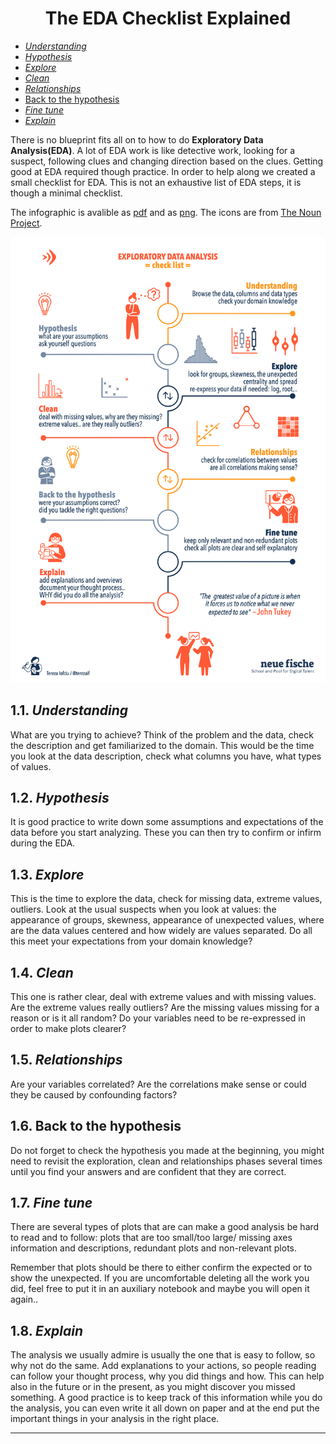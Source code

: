 <h1 align="center">The EDA Checklist Explained</h1>
<!-- TOC -->

- [_Understanding_](#_understanding_)
- [_Hypothesis_](#_hypothesis_)
- [_Explore_](#_explore_)
- [_Clean_](#_clean_)
- [_Relationships_](#_relationships_)
- [Back to the hypothesis](#back-to-the-hypothesis)
- [_Fine tune_](#_fine-tune_)
- [_Explain_](#_explain_)

<!-- /TOC -->

There is no blueprint fits all on to how to do **Exploratory Data Analysis(EDA)**. A lot of EDA work is like detective work, looking for a suspect, following clues and changing direction based on the clues. Getting good at EDA required though practice. In order to help along we created a small checklist for EDA. This is not an exhaustive list of EDA steps, it is though a minimal checklist.

The infographic is avalible as [pdf](pdfs/EDA_Checklist.pdf) and as [png](images/EDA_Checklist.png). The icons are from [The Noun Project](https://thenounproject.com).


![EDA](images/EDA_Checklist.png?raw=true "EDA Checklist")


## 1.1. _Understanding_ 
What are you trying to achieve? Think of the problem and the data, check the description and get familiarized to the domain. This would be the time you look at the data description, check what columns you have, what types of values.

## 1.2. _Hypothesis_
It is good practice to write down some assumptions and expectations of the data before you start analyzing. These you can then try to confirm or infirm during the EDA.

## 1.3. _Explore_
This is the time to explore the data, check for missing data, extreme values, outliers. Look at the usual suspects when you look at values: the appearance of groups, skewness, appearance of unexpected values, where are the data values centered and how widely are values separated. Do all this meet your expectations from your domain knowledge?

## 1.4. _Clean_
This one is rather clear, deal with extreme values and with missing values. Are the extreme values really outliers? Are the missing values missing for a reason or is it all random? 
Do your variables need to be re-expressed in order to make plots clearer? 

## 1.5. _Relationships_
Are your variables correlated? Are the correlations make sense or could they be caused by confounding factors? 

## 1.6. Back to the hypothesis
Do not forget to check the hypothesis you made at the beginning, you might need to revisit the exploration, clean and relationships phases several times until you find your answers and are confident that they are correct.

## 1.7. _Fine tune_
There are several types of plots that are can make a good analysis be hard to read and to follow: plots that are too small/too large/ missing axes information and descriptions, redundant plots and non-relevant plots. 

Remember that plots should be there to either confirm the expected or to show the unexpected. 
If you are uncomfortable deleting all the work you did, feel free to put it in an auxiliary notebook and maybe you will open it again..

## 1.8. _Explain_
The analysis we usually admire is usually the one that is easy to follow, so why not do the same. Add explanations to your actions, so people reading can follow your thought process, why you did things and how. This can help also in the future or in the present, as you might discover you missed something. 
A good practice is to keep track of this information while you do the analysis, you can even write it all down on paper and at the end put the important things in your analysis in the right place.

----


